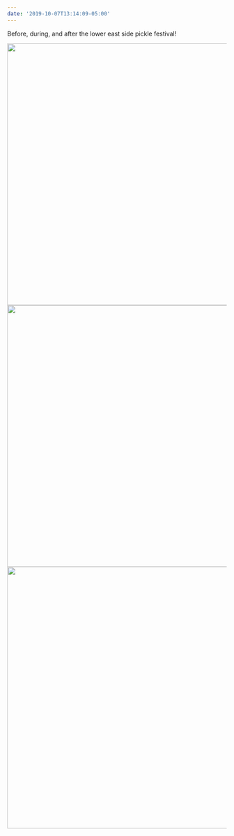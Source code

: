 ```yaml
---
date: '2019-10-07T13:14:09-05:00'
---
```

Before, during, and after the lower east side pickle festival!

<img src="uploads/2019/706f105965.jpg" width="600" height="600" alt="" /><img src="uploads/2019/ebde4e2dc8.jpg" width="600" height="600" alt="" /><img src="uploads/2019/6a1608ead5.jpg" width="600" height="600" alt="" />
